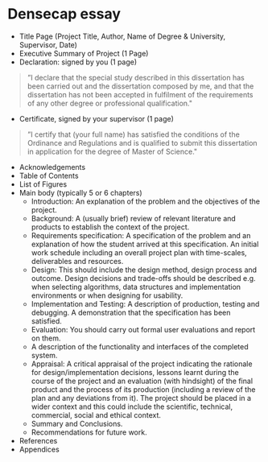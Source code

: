 # Densecap essay
* Title Page (Project Title, Author, Name of Degree & University, Supervisor, Date)
* Executive Summary of Project (1 Page)
* Declaration: signed by you (1 page)
> ”I declare that the special study described in this dissertation has been carried out and the dissertation composed by me, and that the dissertation has not been accepted in fulfilment of the requirements of any other degree or professional qualification."

* Certificate, signed by your supervisor (1 page)
>”I certify that (your full name) has satisfied the conditions of the Ordinance and Regulations and is qualified to submit this dissertation in application for the degree of Master of Science."

* Acknowledgements
* Table of Contents
* List of Figures
* Main body (typically 5 or 6 chapters)
	* Introduction: An explanation of the problem and the objectives of the project. 
	* Background: A (usually brief) review of relevant literature and products to establish the context of the project.
	* Requirements specification: A specification of the problem and an explanation of how the student arrived at this specification. An initial work schedule including an overall project plan with time-scales, deliverables and resources.
	* Design: This should include the design method, design process and outcome. Design decisions and trade-offs should be described e.g. when selecting algorithms, data structures and implementation environments or when designing for usability.
	* Implementation and Testing: A description of production, testing and debugging. A demonstration that the specification has been satisfied.
	* Evaluation: You should carry out formal user evaluations and report on them.
	* A description of the functionality and interfaces of the completed system.
	* Appraisal: A critical appraisal of the project indicating the rationale for design/implementation decisions, lessons learnt during the course of the project and an evaluation (with hindsight) of the final product and the process of its production (including a review of the plan and any deviations from it). The project should be placed in a wider context and this could include the scientific, technical, commercial, social and ethical context.
	* Summary and Conclusions.
	* Recommendations for future work.
* References
* Appendices